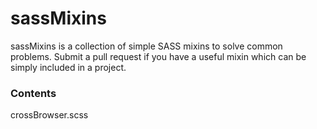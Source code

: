 sassMixins
==========

sassMixins is a collection of simple SASS mixins to solve common problems. Submit a pull request if you have a useful mixin which can be simply included in a project.

### Contents

crossBrowser.scss

